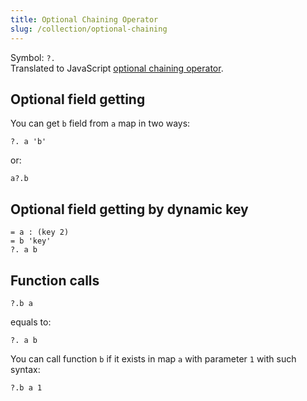 ```yaml
---
title: Optional Chaining Operator
slug: /collection/optional-chaining
---
```


Symbol: `?.` <br/>
Translated to JavaScript [optional chaining operator](https://developer.mozilla.org/en-US/docs/Web/JavaScript/Reference/Operators/Optional_chaining). <br/>

## Optional field getting

You can get `b` field from `a` map in two ways:

```
?. a 'b'
```

or:

```
a?.b
```

## Optional field getting by dynamic key

```
= a : (key 2)
= b 'key'
?. a b
```

## Function calls

```
?.b a
```

equals to:

```
?. a b
```

You can call function `b` if it exists in map `a` with parameter `1` with such syntax:

```
?.b a 1
```
